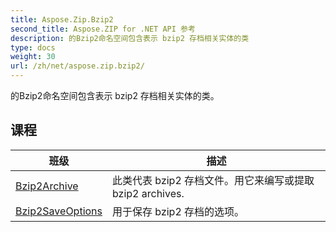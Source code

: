 ```yaml
---
title: Aspose.Zip.Bzip2
second_title: Aspose.ZIP for .NET API 参考
description: 的Bzip2命名空间包含表示 bzip2 存档相关实体的类
type: docs
weight: 30
url: /zh/net/aspose.zip.bzip2/
---
```

的Bzip2命名空间包含表示 bzip2 存档相关实体的类。

## 课程

| 班级 | 描述 |
| --- | --- |
| [Bzip2Archive](./bzip2archive/) | 此类代表 bzip2 存档文件。用它来编写或提取 bzip2 archives. |
| [Bzip2SaveOptions](./bzip2saveoptions/) | 用于保存 bzip2 存档的选项。 |


